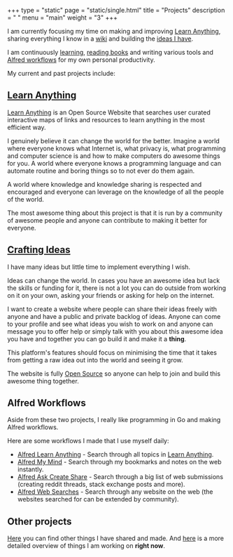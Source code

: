 +++
type = "static"
page = "static/single.html"
title = "Projects"
description = " "
menu = "main"
weight = "3"
+++

I am currently focusing my time on making and improving [Learn Anything](https://learn-anything.xyz/), sharing everything I know in a [wiki](https://wiki.nikitavoloboev.xyz) and building the [ideas I have](https://trello.com/b/alB1ryRP).

I am continuously [learning](https://trello.com/b/cu32qF3q), [reading books](https://wiki.nikitavoloboev.xyz/books/Books.html) and writing various tools and [Alfred workflows](https://github.com/learn-anything/alfred-workflows) for my own personal productivity.

My current and past projects include:

## [Learn Anything](https://learn-anything.xyz/)
[Learn Anything](https://learn-anything.xyz/) is an Open Source Website that searches user curated interactive maps of links and resources to learn anything in the most efficient way.

I genuinely believe it can change the world for the better. Imagine a world where everyone knows what Internet is, what privacy is, what programming and computer science is and how to make computers do awesome things for you. A world where everyone knows a programming language and can automate routine and boring things so to not ever do them again.

A world where knowledge and knowledge sharing is respected and encouraged and everyone can leverage on the knowledge of all the people of the world.

The most awesome thing about this project is that it is run by a community of awesome people and anyone can contribute to making it better for everyone.

## [Crafting Ideas](https://github.com/nikitavoloboev/crafting-ideas)
I have many ideas but little time to implement everything I wish.

Ideas can change the world. In cases you have an awesome idea but lack the skills or funding for it, there is not a lot you can do outside from working on it on your own, asking your friends or asking for help on the internet.

I want to create a website where people can share their ideas freely with anyone and have a public and private backlog of ideas. Anyone can come to your profile and see what ideas you wish to work on and anyone can message you to offer help or simply talk with you about this awesome idea you have and together you can go build it and make it a **thing**.

This platform's features should focus on minimising the time that it takes from getting a raw idea out into the world and seeing it grow.

The website is fully [Open Source](https://github.com/nikitavoloboev/crafting-ideas) so anyone can help to join and build this awesome thing together.


## Alfred Workflows
Aside from these two projects, I really like programming in Go and making Alfred workflows.

Here are some workflows I made that I use myself daily:

* [Alfred Learn Anything](https://github.com/nikitavoloboev/alfred-learn-anything) - Search through all topics in [Learn Anything](https://learn-anything.xyz/).
* [Alfred My Mind](https://github.com/nikitavoloboev/alfred-my-mind) - Search through my bookmarks and notes on the web instantly.
* [Alfred Ask Create Share](https://github.com/nikitavoloboev/alfred-ask-create-share) - Search through a big list of web submissions (creating reddit threads, stack exchange posts and more).
* [Alfred Web Searches](https://github.com/nikitavoloboev/alfred-web-searches) - Search through any website on the web (the websites searched for can be extended by community).

## Other projects
[Here](https://wiki.nikitavoloboev.xyz/sharing/sharing.html) you can find other things I have shared and made. And [here](https://wiki.nikitavoloboev.xyz/working-on/working-on.html) is a more detailed overview of things I am working on **right now**.